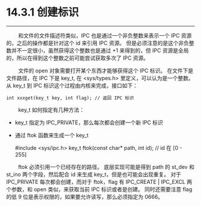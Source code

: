 # 14.3.1 创建标识
***

&emsp;&emsp;
和文件的文件描述符类似，IPC 也是通过一个非负整数来表示一个 IPC 资源的，之后的操作都是针对这个 id 来引用 IPC 资源。
但是必须注意的是这个非负整数并不一定很小，虽然获得这个整数也是通过 +1 来得到的，但 IPC 资源是全局的，所以在得到这个整数之前可能尝试获取多次了 IPC 资源。

&emsp;&emsp;
文件的 open 对象需要打开某个东西才能够获得这个 IPC 标识。
在文件下是文件路径，在 IPC 下是 key\_t, 在 &lt;sys/types.h&gt; 里定义，可以认为是一个整数。
从 key\_t 到 IPC 标识这个过程由内核来完成，接口如下：

    int xxxget(key_t key, int flag); // 返回 IPC 标识

&emsp;&emsp;
key\_t 如何指定有几种方法：

+ key\_t 指定为 IPC\_PRIVATE，那么每次都会创建一个新 IPC 标识
+ 通过 ftok 函数来生成一个 key\_t


    #include <sys/ipc.h>
    key_t ftok(const char* path, int id); // id 在 [0 - 255]

&emsp;&emsp;
ftok 必须引用一个已经存在的路径。
底层实现可能是得到 path 的 st\_dev 和 st\_ino 两个字段，然后配合 id 来生成 key\_t，但是也可能会出现重复。
对于 IPC\_PRIVATE 每次都会创建，而对于 ftok，flag 有 IPC\_CREATE | IPC\_EXCL 两个参数，和 open 类似，来获取当前 IPC 标识或者是创建。
同时还需要注意 flag 的低 9 位是表示权限的，如果要允许读写，那么必须指定为 0666。